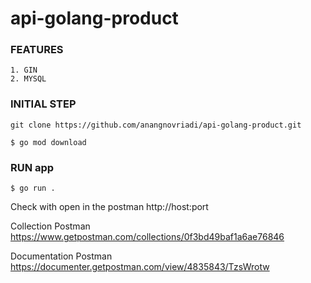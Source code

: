 # api-golang-product

### FEATURES
    1. GIN
    2. MYSQL

### INITIAL STEP
```
git clone https://github.com/anangnovriadi/api-golang-product.git
```

```
$ go mod download
```

### RUN app
```
$ go run .
```

Check with open in the postman http://host:port

Collection Postman
https://www.getpostman.com/collections/0f3bd49baf1a6ae76846

Documentation Postman
https://documenter.getpostman.com/view/4835843/TzsWrotw